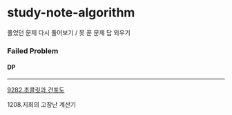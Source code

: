 # study-note-algorithm
풀었던 문제 다시 풀어보기 / 못 푼 문제 답 외우기





### Failed Problem

#### DP

------

[9282.초콜릿과 건포도](https://github.com/seunghyukshin/study-note-algorithm/blob/master/swexpert/9282.%20%EC%B4%88%EC%BD%9C%EB%A6%BF%EA%B3%BC%20%EA%B1%B4%ED%8F%AC%EB%8F%84/Solution_D4_9282_%EC%B4%88%EC%BD%9C%EB%A6%BF%EA%B3%BC%EA%B1%B4%ED%8F%AC%EB%8F%84_%ED%92%80%EC%9D%B42.java)

1208.지희의 고장난 계산기



